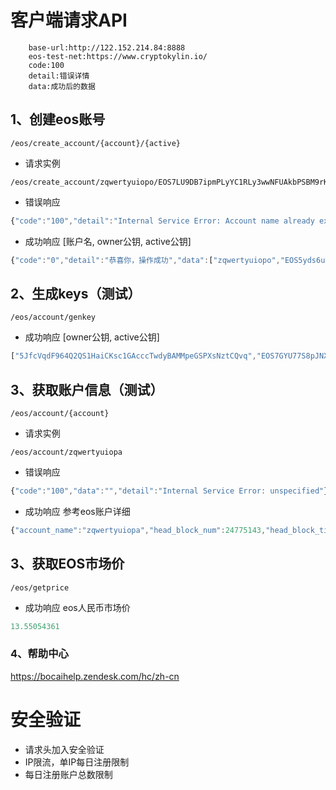 # 客户端请求API
        base-url:http://122.152.214.84:8888
        eos-test-net:https://www.cryptokylin.io/
        code:100
        detail:错误详情
        data:成功后的数据

## 1、创建eos账号
    /eos/create_account/{account}/{active}

* 请求实例
```
/eos/create_account/zqwertyuiopo/EOS7LU9DB7ipmPLyYC1RLy3wwNFUAkbPSBM9rKC8DACfUERPiZ4Cr
```
    
* 错误响应
```javascript
{"code":"100","detail":"Internal Service Error: Account name already exists","data":""}
```

* 成功响应
[账户名, owner公钥, active公钥]
```javascript
{"code":"0","detail":"恭喜你，操作成功","data":["zqwertyuiopo","EOS5yds6uBBVWB2oggJSBVypu7VjRMy3DiW3de7XJtETshE2XfkhJ","EOS7LU9DB7ipmPLyYC1RLy3wwNFUAkbPSBM9rKC8DACfUERPiZ4Cr"]}
```

## 2、生成keys（测试）
    /eos/account/genkey

* 成功响应
[owner公钥, active公钥]
```javascript
["5JfcVqdF964Q2QS1HaiCKsc1GAcccTwdyBAMMpeGSPXsNztCQvq","EOS7GYU77S8pJNXnCQvXKrjvfMVcQMw7Yqs1CkwsN2pUm5sJ8AZ88"]
```

## 3、获取账户信息（测试）
    /eos/account/{account}

* 请求实例
```
/eos/account/zqwertyuiopa
```

* 错误响应
```javascript
{"code":"100","data":"","detail":"Internal Service Error: unspecified"}
```

* 成功响应
参考eos账户详细
```javascript
{"account_name":"zqwertyuiopa","head_block_num":24775143,"head_block_time":"2018-12-10T08:11:12.500","privileged":false,"last_code_update":"1970-01-01T00:00:00.000","created":"2018-12-10T03:57:52.000","ram_quota":4575,"net_weight":1000,"cpu_weight":1000,"net_limit":{"used":0,"available":72338,"max":72338},"cpu_limit":{"used":0,"available":13336,"max":13336},"ram_usage":2996,"permissions":[{"perm_name":"active","parent":"owner","required_auth":{"threshold":1,"keys":[{"key":"EOS7LU9DB7ipmPLyYC1RLy3wwNFUAkbPSBM9rKC8DACfUERPiZ4Cr","weight":1}],"accounts":[],"waits":[]}},{"perm_name":"owner","parent":"","required_auth":{"threshold":1,"keys":[{"key":"EOS5yds6uBBVWB2oggJSBVypu7VjRMy3DiW3de7XJtETshE2XfkhJ","weight":1}],"accounts":[],"waits":[]}}],"total_resources":{"owner":"zqwertyuiopa","net_weight":"0.1000 EOS","cpu_weight":"0.1000 EOS","ram_bytes":3175},"self_delegated_bandwidth":null,"refund_request":null,"voter_info":null}
```

## 3、获取EOS市场价
    /eos/getprice

* 成功响应
eos人民币市场价
```javascript
13.55054361
```

### 4、帮助中心
https://bocaihelp.zendesk.com/hc/zh-cn

# 安全验证
* 请求头加入安全验证
* IP限流，单IP每日注册限制
* 每日注册账户总数限制


